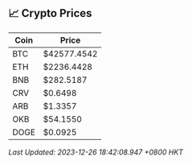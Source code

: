 ## 📈 Crypto Prices

| Coin | Price |
| ---- | ----- |
| BTC | $42577.4542 |
| ETH | $2236.4428 |
| BNB | $282.5187 |
| CRV | $0.6498 |
| ARB | $1.3357 |
| OKB | $54.1550 |
| DOGE | $0.0925 |

_Last Updated: 2023-12-26 18:42:08.947 +0800 HKT_